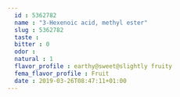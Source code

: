 ```yaml
---
  id : 5362782
  name : "3-Hexenoic acid, methyl ester"
  slug : 5362782
  taste : 
  bitter : 0
  odor : 
  natural : 1
  flavor_profile : earthy@sweet@slightly fruity
  fema_flavor_profile : Fruit
  date : 2019-03-26T08:47:11+01:00
---
```



